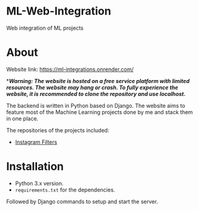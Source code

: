 # ML-Web-Integration
Web integration of ML projects

# About
Website link: https://ml-integrations.onrender.com/

****Warning: The website is hosted on a free service platform with limited resources. The website may hang or crash. To fully experience the website, it is recommended to clone the repository and use localhost.***

The backend is written in Python based on Django. The website aims to feature most of the Machine Learning projects done by me and stack them in one place.

The repositories of the projects included:
- [Instagram Filters](https://github.com/SAM-DEV007/Instagram-Filters)

# Installation
- Python 3.x version.
- `requirements.txt` for the dependencies.
  
Followed by Django commands to setup and start the server.
